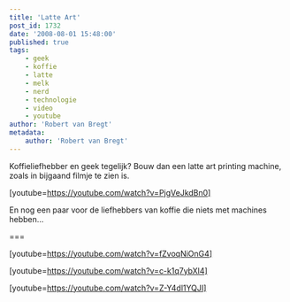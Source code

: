 ```yaml
---
title: 'Latte Art'
post_id: 1732
date: '2008-08-01 15:48:00'
published: true
tags:
    - geek
    - koffie
    - latte
    - melk
    - nerd
    - technologie
    - video
    - youtube
author: 'Robert van Bregt'
metadata:
    author: 'Robert van Bregt'
---
```


Koffieliefhebber en geek tegelijk? Bouw dan een latte art printing machine, zoals in bijgaand filmje te zien is.

[youtube=https://youtube.com/watch?v=PjgVeJkdBn0]

 En nog een paar voor de liefhebbers van koffie die niets met machines hebben…
 
=== 

[youtube=https://youtube.com/watch?v=fZvoqNiOnG4]

[youtube=https://youtube.com/watch?v=c-k1q7ybXl4]

[youtube=https://youtube.com/watch?v=Z-Y4dl1YQJI]

  